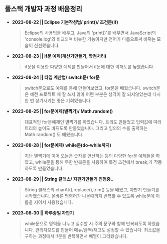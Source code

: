 ## 풀스택 개발자 과정 배움정리

- **2023-08-22 || Eclipse 기본작성법/ print()/ 조건문(if)**
	> Eclipse의 사용법을 배우고, Java의 'print()'를 배우면서 JavaScript의 'console.log'와 비교되며 비슷한 기능이지만 언어가 다름으로써 바뀌는 모습이 신선했습니다.
- **2023-08-23 || if문 예제(계산기만들기, 학점처리)**
	> if문을 이용한 다양한 예제를 만들어서 if문에 대한 이해도를 높였습니다.
- **2023-08-24 || 타입 계산법/ switch문/ for문**
	> switch문으로도 예제를 통해 만들어보았고, for문을 배웠습니다. switch문은 예전 프로젝트 때 잘 쓰지 않아 어떤 부분은 생각이 잘 되지않았는데 다시 한 번 상기시키는 좋은 기회였습니다.
- **2023-08-25 || for문예제(별찍기)/ Math.random()**
	> 대표적인 for문예제인 별찍기를 하였습니다. 트리도 만들었고 입력값에 따라 트리의 높이도 바뀌도록 만들었습니다. 그리고 임의의 수를 출력하는 Math.random() 도 배웠습니다.
- **2023-08-28 || for문예제/ while문(do-while까지)**
	> 지난 별찍기에 이어 오늘은 숫자를 연산하는 등의 다양한 for문 예제들을 하였고, while문을 통해 무한 반복문을 사용하여 특정 조건에서 break;가 작동하도록 만들었습니다.
- **2023-08-29 || String 클래스/ 자판기만들기 진행중..**
	> String 클래스의 charAt(),replace(),trim() 등을 배웠고, 자판기 만들기를 시작했습니다. 올바른 명령어가 나올때까지 반복할 수 있도록 while문에 이름을 지어서 사용했습니다.
- **2023-08-30 || 하루종일 자판기**
	> while문으로 영역을 나누고 실수할 시 주의 문구와 함께 반복되도록 하였습니다. 관리자모드를 만들어 메뉴/금액/재고도 설정할 수 있습니다. 최소값을 구하는 과정에서 if문을 반복하면서 배열이 그리웠습니다.
